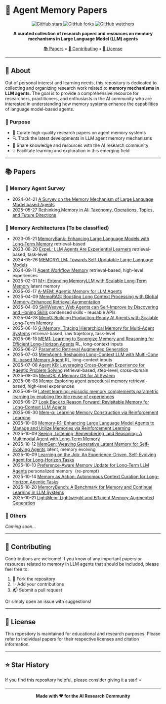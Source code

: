 # 🧠 Agent Memory Papers

<div align="center">

[![GitHub stars](https://img.shields.io/github/stars/norsheep/Agent_Memory_Papers?style=social)](https://github.com/norsheep/Agent_Memory_Papers/stargazers)
[![GitHub forks](https://img.shields.io/github/forks/norsheep/Agent_Memory_Papers?style=social)](https://github.com/norsheep/Agent_Memory_Papers/network/members)
[![GitHub watchers](https://img.shields.io/github/watchers/norsheep/Agent_Memory_Papers?style=social)](https://github.com/norsheep/Agent_Memory_Papers/watchers)

**A curated collection of research papers and resources on memory mechanisms in Large Language Model (LLM) agents**

[📚 Papers](#-papers) • [🤝 Contributing](#-contributing) • [📄 License](#-license)

</div>

---

## 📖 About

Out of personal interest and learning needs, this repository is dedicated to collecting and organizing research work related to **memory mechanisms in LLM agents**. The goal is to provide a comprehensive resource for researchers, practitioners, and enthusiasts in the AI community who are interested in understanding how memory systems enhance the capabilities of language model-based agents.

### 🎯 Purpose

- 📝 Curate high-quality research papers on agent memory systems
- 🔍 Track the latest developments in LLM agent memory mechanisms
- 🌟 Share knowledge and resources with the AI research community
- 💡 Facilitate learning and exploration in this emerging field

---

## 📚 Papers

### 📖 Memory Agent Survey
- 2024-04-21 [A Survey on the Memory Mechanism of Large Language Model based Agents](https://arxiv.org/abs/2404.13501)
- 2025-05-27 [Rethinking Memory in AI: Taxonomy, Operations, Topics, and Future Directions](http://arxiv.org/abs/2505.00675)
### 🔄 Memory Architectures (To be classified)
- 2023-05-21 [MemoryBank: Enhancing Large Language Models with Long-Term Memory](http://arxiv.org/abs/2305.10250) retrieval-based
- 2023-08-20 [ExpeL: LLM Agents Are Experiential Learners](https://arxiv.org/abs/2308.10144) retrieval-based, task-level
- 2024-05-26 [MEMORYLLM: Towards Self-Updatable Large Language Models](http://arxiv.org/abs/2402.04624)
- 2024-09-11 [Agent Workflow Memory](https://arxiv.org/abs/2409.07429)  retrieval-based, high-level experiences
- 2025-02-01 [M+: Extending MemoryLLM with Scalable Long-Term Memory](https://arxiv.org/abs/2502.00592)  latent memory
- 2025-02-17 [A-MEM: Agentic Memory for LLM Agents](http://arxiv.org/abs/2502.12110)
- 2025-04-09 [MemoRAG: Boosting Long Context Processing with Global Memory-Enhanced Retrieval Augmentation](http://arxiv.org/abs/2409.05591)
- 2025-04-09 [SkillWeaver: Web Agents can Self-Improve by Discovering and Honing Skills](https://arxiv.org/abs/2504.07079)  condensed skills - reusable APIs
- 2025-04-28 [Mem0: Building Production-Ready AI Agents with Scalable Long-Term Memory](http://arxiv.org/abs/2504.19413)
- 2025-06-16 [G-Memory: Tracing Hierarchical Memory for Multi-Agent Systems](http://arxiv.org/abs/2506.07398)  retrieval-based, raw trajetcory, task-level
- 2025-06-18 [MEM1: Learning to Synergize Memory and Reasoning for Efficient Long-Horizon Agents](https://arxiv.org/abs/2506.15841)  RL, long-context inputs
- 2025-06-27 [Parametric Retrieval Augmented Generation](https://arxiv.org/abs/2501.15915)
- 2025-07-03 [MemAgent: Reshaping Long-Context LLM with Multi-Conv RL-based Memory Agent](https://arxiv.org/abs/2507.02259)  RL, long-context inputs
- 2025-07-08 [Agent KB: Leveraging Cross-Domain Experience for Agentic Problem Solving](https://arxiv.org/abs/2507.06229) retrieval-based, step-level, cross-domain
- 2025-08-05 [MemOS: A Memory OS for AI System](http://arxiv.org/abs/2507.03724)
- 2025-08-08 [Memp: Exploring agent procedural memory](https://arxiv.org/abs/2508.06433)  retrieval-based, high-level experiences
- 2025-09-19 [Latent learning: episodic memory complements parametric learning by enabling flexible reuse of experiences](https://arxiv.org/abs/2509.16189)  
- 2025-09-27 [Look Back to Reason Forward: Revisitable Memory for Long-Context LLM Agents](https://arxiv.org/abs/2509.23040)
- 2025-09-30 [Mem-α: Learning Memory Construction via Reinforcement Learning](http://arxiv.org/abs/2509.25911)
- 2025-10-08 [Memory-R1: Enhancing Large Language Model Agents to Manage and Utilize Memories via Reinforcement Learning](http://arxiv.org/abs/2508.19828)
- 2025-10-09 [Seeing, Listening, Remembering, and Reasoning: A Multimodal Agent with Long-Term Memory](http://arxiv.org/abs/2508.09736)
- 2025-10-12 [MemGen: Weaving Generative Latent Memory for Self-Evolving Agents](http://arxiv.org/abs/2509.24704) latent, memory evolving
- 2025-10-09 [Learning on the Job: An Experience-Driven, Self-Evolving Agent for Long-Horizon Tasks](https://arxiv.org/abs/2510.08002)
- 2025-10-10 [Preference-Aware Memory Update for Long-Term LLM Agents](https://arxiv.org/abs/2510.09720)  personalized memory（re-prompt）
- 2025-10-14 [Memory as Action: Autonomous Context Curation for Long-Horizon Agentic Tasks](https://arxiv.org/abs/2510.12635)
- 2025-10-20 [MemoryBench: A Benchmark for Memory and Continual Learning in LLM Systems](https://arxiv.org/abs/2510.17281)
- 2025-10-21 [LightMem: Lightweight and Efficient Memory-Augmented Generation](https://arxiv.org/abs/2510.18866)


### 🧪 Others

*Coming soon...*

---

## 🤝 Contributing

Contributions are welcome! If you know of any important papers or resources related to memory in LLM agents that should be included, please feel free to:

1. 🍴 Fork the repository
2. ✨ Add your contributions
3. 📬 Submit a pull request

Or simply open an issue with suggestions!

---

## 📄 License

This repository is maintained for educational and research purposes. Please refer to individual papers for their respective licenses and citation information.

---

## ⭐ Star History

If you find this repository helpful, please consider giving it a star! ⭐

---

<div align="center">

**Made with ❤️ for the AI Research Community**

</div>
